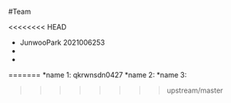 #Team

<<<<<<<< HEAD
* JunwooPark 2021006253
*
*
=======
*name 1: qkrwnsdn0427
*name 2:
*name 3:
>>>>>>>> upstream/master
